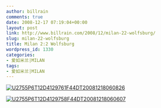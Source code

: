 ```yaml
---
author: billrain
comments: true
date: 2008-12-17 07:19:04+00:00
layout: post
link: http://www.billrain.com/2008/12/milan-22-wolfsburg/
slug: milan-22-wolfsburg
title: Milan 2:2 Wolfsburg
wordpress_id: 1330
categories:
- 爱如米兰|MILAN
tags:
- 爱如米兰|MILAN
---
```


[![U2755P6T12D4129761F44DT20081218060826](http://www.billrain.com/wp-content/uploads/2008/12/u2755p6t12d4129761f44dt20081218060826-thumb.jpg)](http://www.billrain.com/wp-content/uploads/2008/12/u2755p6t12d4129761f44dt20081218060826.jpg)

[![U2755P6T12D4129758F44DT20081218060607](http://www.billrain.com/wp-content/uploads/2008/12/u2755p6t12d4129758f44dt20081218060607-thumb.jpg)](http://www.billrain.com/wp-content/uploads/2008/12/u2755p6t12d4129758f44dt20081218060607.jpg)
